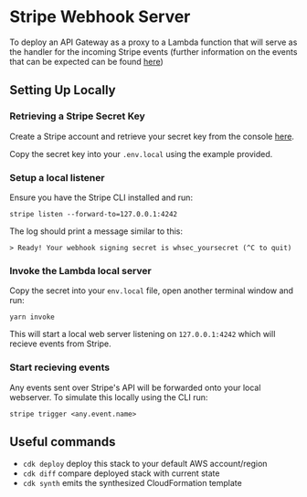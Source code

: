 # Stripe Webhook Server

To deploy an API Gateway as a proxy to a Lambda function that will serve as the handler for the incoming Stripe events (further information on the events that can be expected can be found [here](https://stripe.com/docs/api/events/types))

## Setting Up Locally

### Retrieving a Stripe Secret Key
Create a Stripe account and retrieve your secret key from the console [here](https://dashboard.stripe.com/test/apikeys).

Copy the secret key into your `.env.local` using the example provided.

### Setup a local listener
Ensure you have the Stripe CLI installed and run:

`stripe listen --forward-to=127.0.0.1:4242`

The log should print a message similar to this:

`> Ready! Your webhook signing secret is whsec_yoursecret (^C to quit)`

### Invoke the Lambda local server
Copy the secret into your `env.local` file, open another terminal window and run:

`yarn invoke`

This will start a local web server listening on `127.0.0.1:4242` which will recieve events from Stripe.

### Start recieving events
Any events sent over Stripe's API will be forwarded onto your local webserver. To simulate this locally using the CLI run:

`stripe trigger <any.event.name>`

## Useful commands

 * `cdk deploy`      deploy this stack to your default AWS account/region
 * `cdk diff`        compare deployed stack with current state
 * `cdk synth`       emits the synthesized CloudFormation template
